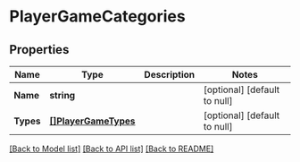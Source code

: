 # PlayerGameCategories

## Properties
Name | Type | Description | Notes
------------ | ------------- | ------------- | -------------
**Name** | **string** |  | [optional] [default to null]
**Types** | [**[]PlayerGameTypes**](PlayerGame_types.md) |  | [optional] [default to null]

[[Back to Model list]](../README.md#documentation-for-models) [[Back to API list]](../README.md#documentation-for-api-endpoints) [[Back to README]](../README.md)

